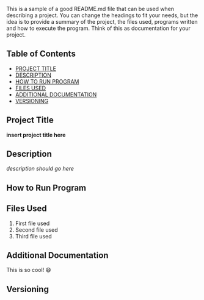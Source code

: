 This is a sample of a good README.md file that can be used when describing a project. You can change the headings to fit your needs, but the idea is to provide a summary of the project, the files used, programs written and how to execute the program. Think of this as documentation for your project.

## Table of Contents

 - [PROJECT TITLE](#Project-Title)
 - [DESCRIPTION](#Description)
 - [HOW TO RUN PROGRAM](#How-to-run-program)
 - [FILES USED](#files-used)
 - [ADDITIONAL DOCUMENTATION](#additional-documentation)
 - [VERSIONING](#versioning)

## Project Title
**insert project title here**

## Description
*description should go here*

## How to Run Program

## Files Used
1. First file used
2. Second file used
3. Third file used

## Additional Documentation
This is so cool! 😄

## Versioning
